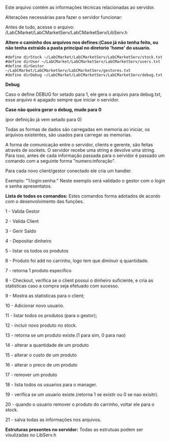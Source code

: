 Este arquivo contém as informações técnicas relacionadas ao servidor.

Alterações necessárias para fazer o servidor funcionar:

Antes de tudo, acesse o arquivo: /LabCMarket/LabCMarketServ/LabCMarketServ/LibServ.h 

**Altere o caminho dos arquivos nos defines:(Caso já não tenha feito, ou não tenha extraido a pasta principal no diretorio 'home' do usuario.**

```
#define dirStock ~/LabCMarket/LabCMarketServ/LabCMarketServ/stock.txt
#define dirUser ~/LabCMarket/LabCMarketServ/LabCMarketServ/users.txt
#define dirGestor ~/LabCMarket/LabCMarketServ/LabCMarketServ/gestores.txt
#define dirDebug ~/LabCMarket/LabCMarketServ/LabCMarketServ/debug.txt
```

**Debug**

Caso o define DEBUG for setado para 1, ele gera o arquivo para debug.txt, esse arquivo é apagado sempre que iniciar o servidor.

**Caso não queira gerar o debug, mude para 0** 

(por definição já vem setado para 0)


Todas as formas de dados são carregadas em memoria ao iniciar, os arquivos existentes, são usados para carregar as memorias.


A forma de comunicação entre o servidor, clients e gerente, são feitas através de sockets. O servidor recebe uma string e devolve uma string. Para isso, antes de cada informação passada para o servidor é passado um comando com a seguinte forma "numero:inforação".

Para cada novo client/gestor conectado ele cria um handler.

Exemplo: "1:login:senha:" 
Neste exemplo será validado o gestor com o login e senha apresentatos.

**Lista de todos os comandos:** Estes comandos forma adotados de acordo com o desenvolvimento das funções.

1 - Valida Gestor

2 - Valida Client

3 - Gerir Saldo

4 - Depositar dinheiro

5 - listar os todos os produtos

6 - Produto foi add no carrinho, logo tem que diminuir q quantidade.

7 - retorna 1 produto especifico

8 - Checkout, verifica se o client possui o dinheiro suficiente, e cria as statisticas caso a compra seja efetuado com sucesso.

9 - Mostra as statisticas para o client;

10 - Adicionar novo usuario.

11 - listar todos os produtos (para o gestor);

12 - incluir novo produto no stock.

13 - retorna se um produto existe.(1 para sim, 0 para nao)

14 - alterar a quantidade de um produto

15 - alterar o custo de um produto

16 - alterar o preco de um produto

17 - remover um produto

18 - lista todos os usuarios para o manager.

19 - verifica se um usuario existe.(retorna 1 se existir ou 0 se nao exisitr).

20 - quando o usuario remover o produto do carrinho, voltar ele para o stock.

21 - salva todas as informações nos arquivos.


**Estruturas presentes no servidor:** Todas as estrutuas podem ser visulizadas no LibServ.h
